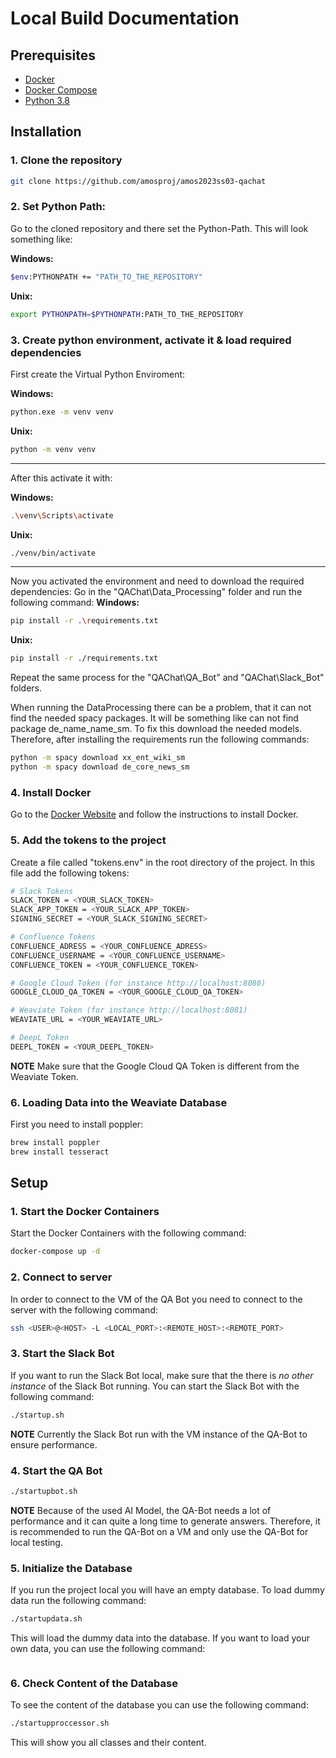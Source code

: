 # Local Build Documentation

## Prerequisites

- [Docker](https://docs.docker.com/get-docker/)
- [Docker Compose](https://docs.docker.com/compose/install/)
- [Python 3.8](https://www.python.org/downloads/release/python-380/)

## Installation

### 1. Clone the repository

```` bash
git clone https://github.com/amosproj/amos2023ss03-qachat
````

### 2. Set Python Path:

Go to the cloned repository and there set the Python-Path. This will look something like:

**Windows:**

```` bash
$env:PYTHONPATH += "PATH_TO_THE_REPOSITORY"
````

**Unix:**

```` bash
export PYTHONPATH=$PYTHONPATH:PATH_TO_THE_REPOSITORY
````

### 3. Create python environment, activate it & load required dependencies

First create the Virtual Python Enviroment:

**Windows:**

```` bash
python.exe -m venv venv
````

**Unix:**

```` bash
python -m venv venv
````

***
After this activate it with:

**Windows:**

```` bash
.\venv\Scripts\activate
````

**Unix:**

```` bash
./venv/bin/activate
````

***
Now you activated the environment and need to download the required dependencies:
Go in the "QAChat\Data_Processing" folder and run the following command:
**Windows:**

```` bash
pip install -r .\requirements.txt
````

**Unix:**

```` bash
pip install -r ./requirements.txt
````

Repeat the same process for the "QAChat\QA_Bot" and "QAChat\Slack_Bot" folders.

When running the DataProcessing there can be a problem, that it can not find the needed spacy packages. It will be
something like can not find package de_name_name_sm. To fix this download the needed models. Therefore, after installing
the requirements run the following commands:

```` bash
python -m spacy download xx_ent_wiki_sm
python -m spacy download de_core_news_sm
````

### 4. Install Docker

Go to the [Docker Website](https://docs.docker.com/engine/install/) and follow the instructions to install Docker.

### 5. Add the tokens to the project

Create a file called "tokens.env" in the root directory of the project. In this file add the following tokens:

```` bash
# Slack Tokens
SLACK_TOKEN = <YOUR_SLACK_TOKEN>
SLACK_APP_TOKEN = <YOUR_SLACK_APP_TOKEN>
SIGNING_SECRET = <YOUR_SLACK_SIGNING_SECRET>

# Confluence Tokens
CONFLUENCE_ADRESS = <YOUR_CONFLUENCE_ADRESS>
CONFLUENCE_USERNAME = <YOUR_CONFLUENCE_USERNAME>
CONFLUENCE_TOKEN = <YOUR_CONFLUENCE_TOKEN>

# Google Cloud Token (for instance http://localhost:8080)
GOOGLE_CLOUD_QA_TOKEN = <YOUR_GOOGLE_CLOUD_QA_TOKEN>

# Weaviate Token (for instance http://localhost:8081)
WEAVIATE_URL = <YOUR_WEAVIATE_URL>

# DeepL Token
DEEPL_TOKEN = <YOUR_DEEPL_TOKEN>
````

**NOTE**
Make sure that the Google Cloud QA Token is different from the Weaviate Token.
<!-- TODO: Add the tokens to the project -->
<!-- TODO: Maybe there'll be different token files -> add to documentation --> 

### 6. Loading Data into the Weaviate Database 
First you need to install poppler: 
```bash
brew install poppler
brew install tesseract
```

## Setup

### 1. Start the Docker Containers

Start the Docker Containers with the following command:

```` bash
docker-compose up -d
````

### 2. Connect to server

In order to connect to the VM of the QA Bot you need to connect to the server with the following command:

```` bash
ssh <USER>@<HOST> -L <LOCAL_PORT>:<REMOTE_HOST>:<REMOTE_PORT>
````

### 3. Start the Slack Bot

If you want to run the Slack Bot local, make sure that the there is _no other instance_ of the Slack Bot running.
You can start the Slack Bot with the following command:

```` bash
./startup.sh
````

**NOTE**
Currently the Slack Bot run with the VM instance of the QA-Bot to ensure performance. <!-- TODO: Add possibility to run
the Slack-Bot local (without VM) -->

### 4. Start the QA Bot

 <!--- TODO: Add guide how to increase performance on MacBook ---> 

````bash 
./startupbot.sh
````

**NOTE**
Because of the used AI Model, the QA-Bot needs a lot of performance and it can quite a long time to generate answers.
Therefore, it is
recommended to run the QA-Bot on a VM and only use the QA-Bot for local testing.

### 5. Initialize the Database

If you run the project local you will have an empty database. To load dummy data run the following command:

````bash
./startupdata.sh
````

This will load the dummy data into the database.
If you want to load your own data, you can use the following command:

````bash
````

<!-- TODO: Add guide how to load own data into the database; currently have to go into the startupdata.sh file and delete "DUMMY" -->

### 6. Check Content of the Database

To see the content of the database you can use the following command:

````bash
./startupproccessor.sh
````

This will show you all classes and their content. 